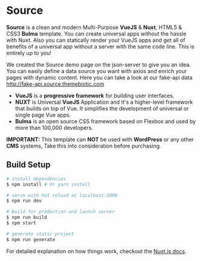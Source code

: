 # Source

**Source** is a clean and modern Multi-Purpose **VueJS** &amp; **Nuxt**, HTML5 &amp; CSS3  **Bulma** template. You can create universal apps without the hassle with Nuxt. Also you can statically render your VueJS apps and get all of benefits of a universal app without a server with the same code line. This is entirely up to you!

We created the Source demo page on the json-server to give you an idea. You can easily define a data source you want with axios and enrich your pages with dynamic content. Here you can take a look at our fake-api data http://fake-api.source.themebiotic.com

- **VueJS** is a **progressive framework** for building user interfaces. 
- **NUXT** is Universal **VueJS** Application and It's a higher-level framework that builds on top of Vue. It simplifies the development of universal or single page Vue apps.
- **Bulma** is an open source CSS framework based on Flexbox and used by more than 100,000 developers.


**IMPORTANT:** This template can **NOT** be used with **WordPress** or any other **CMS** systems, Take this into consideration before purchasing.


## Build Setup

``` bash
# install dependencies
$ npm install # Or yarn install

# serve with hot reload at localhost:3000
$ npm run dev

# build for production and launch server
$ npm run build
$ npm start

# generate static project
$ npm run generate
```

For detailed explanation on how things work, checkout the [Nuxt.js docs](https://github.com/nuxt/nuxt.js).
